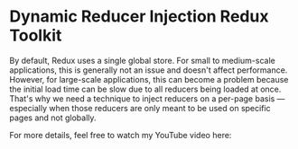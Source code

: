 # Dynamic Reducer Injection Redux Toolkit

By default, Redux uses a single global store. For small to medium-scale applications, this is generally not an issue and doesn't affect performance. However, for large-scale applications, this can become a problem because the initial load time can be slow due to all reducers being loaded at once. That's why we need a technique to inject reducers on a per-page basis — especially when those reducers are only meant to be used on specific pages and not globally.

For more details, feel free to watch my YouTube video here: 
